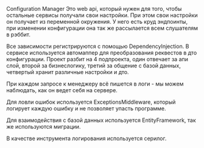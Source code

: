 Configuration Manager
Это web api, который нужен для того, чтобы остальные сервисы получали свои настройки.
При этом свои настройки он получает из переменной окружения.
У него есть круд эндпоинты, при изменении конфигурации она так же рассылается всем слушателям в рэббит.

Все зависимости регистрируются с помощью DependencyInjection. В сервисе используется автомаппер для преобразования реквестов в дто конфигурации.
Проект разбит на 4 подпроекта, один отвечает за апи слой, второй за бизнеслогику, третий за общение с базой данных, четвертый хранит различные настройки и дто.

При каждом запросе к менеджеру всё пишется в логи - мы можем наблюдать, как он ведет себя на сервере.

Для ловли ошибок используется ExceptionsMiddleware, который логирует каждую ошибку и не позволяет упасть программе.

Для взаимодействия с базой данных используется EntityFramework, так же используются миграции.

В качестве инструмента логирования используется серилог.
